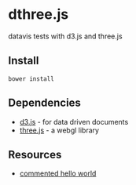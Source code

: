 # dthree.js

datavis tests with d3.js and three.js

## Install

    bower install


## Dependencies

* [d3.js] - for data driven documents
* [three.js] - a webgl library

## Resources

* [commented hello world]




[d3.js]: http://d3js.org
[three.js]: http://threejs.org
[commented hello world]: https://github.com/stemkoski/stemkoski.github.com/blob/master/Three.js/HelloWorld.html

